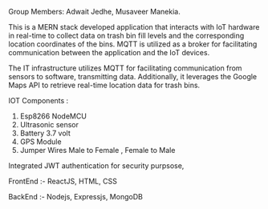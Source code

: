 Group Members: Adwait Jedhe, Musaveer Manekia. 

This is a MERN stack developed application that interacts with IoT hardware in real-time to collect data on trash bin fill levels and the corresponding location coordinates of the bins. MQTT is utilized as a broker for facilitating communication between the application and the IoT devices.

The IT infrastructure utilizes MQTT for facilitating communication from sensors to software, transmitting data. Additionally, it leverages the Google Maps API to retrieve real-time location data for trash bins.

IOT Components :
1) Esp8266 NodeMCU
2) Ultrasonic sensor
3) Battery 3.7 volt
4) GPS Module
5) Jumper Wires Male to Female , Female to Male

Integrated JWT authentication for security purpsose, 

FrontEnd :- ReactJS, HTML, CSS

BackEnd :- Nodejs, Expressjs, MongoDB


